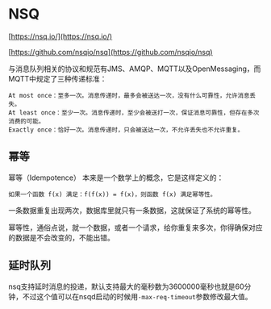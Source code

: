 # NSQ

[https://nsq.io/](https://nsq.io/)

[https://github.com/nsqio/nsq](https://github.com/nsqio/nsq)

与消息队列相关的协议和规范有JMS、AMQP、MQTT以及OpenMessaging，而MQTT中规定了三种传递标准：

```
At most once：至多一次。消息传递时，最多会被送达一次，没有什么可靠性，允许消息丢失。
At least once：至少一次。消息传递时，至少会被送打一次，保证消息可靠性，但存在多次消费的可能。
Exactly once：恰好一次。消息传递时，只会被送达一次，不允许丢失也不允许重复。
```

## 幂等

幂等（Idempotence） 本来是一个数学上的概念，它是这样定义的：
```
如果一个函数 f(x) 满足：f(f(x)) = f(x)，则函数 f(x) 满足幂等性。
```

一条数据重复出现两次，数据库里就只有一条数据，这就保证了系统的幂等性。

幂等性，通俗点说，就一个数据，或者一个请求，给你重复来多次，你得确保对应的数据是不会改变的，不能出错。

## 延时队列

nsq支持延时消息的投递，默认支持最大的毫秒数为3600000毫秒也就是60分钟，不过这个值可以在nsqd启动的时候用`-max-req-timeout`参数修改最大值。
